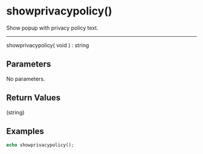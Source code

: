# showprivacypolicy()

Show popup with privacy policy text.

---

showprivacypolicy( void ) : string

## Parameters

No parameters.

## Return Values

(string)

## Examples

```php
echo showprivacypolicy();
```
